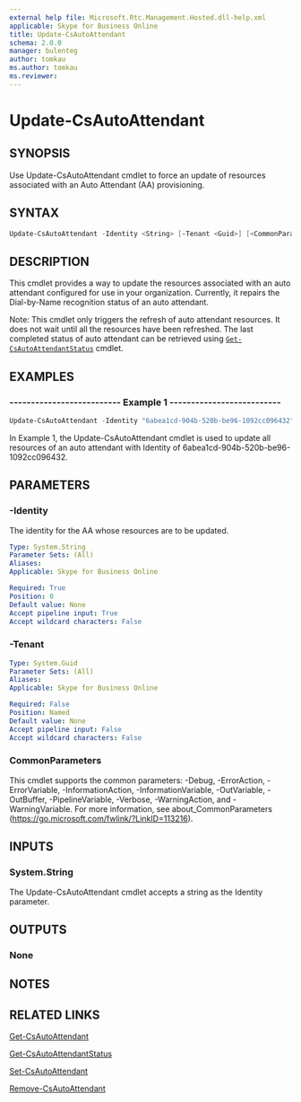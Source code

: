 ```yaml
---
external help file: Microsoft.Rtc.Management.Hosted.dll-help.xml
applicable: Skype for Business Online
title: Update-CsAutoAttendant
schema: 2.0.0
manager: bulenteg
author: tomkau
ms.author: tomkau
ms.reviewer:
---
```


# Update-CsAutoAttendant

## SYNOPSIS
Use Update-CsAutoAttendant cmdlet to force an update of resources associated with an Auto Attendant (AA) provisioning.

## SYNTAX

```powershell
Update-CsAutoAttendant -Identity <String> [-Tenant <Guid>] [<CommonParameters>]
```

## DESCRIPTION
This cmdlet provides a way to update the resources associated with an auto attendant configured for use in your organization. Currently, it repairs the Dial-by-Name recognition status of an auto attendant.

Note: This cmdlet only triggers the refresh of auto attendant resources. It does not wait until all the resources have been refreshed. The last completed status of auto attendant can be retrieved using [`Get-CsAutoAttendantStatus`](Get-CsAutoAttendantStatus.md) cmdlet.


## EXAMPLES

### -------------------------- Example 1 --------------------------
```powershell
Update-CsAutoAttendant -Identity "6abea1cd-904b-520b-be96-1092cc096432"
```

In Example 1, the Update-CsAutoAttendant cmdlet is used to update all resources of an auto attendant with Identity of 6abea1cd-904b-520b-be96-1092cc096432.

## PARAMETERS

### -Identity
The identity for the AA whose resources are to be updated.

```yaml
Type: System.String
Parameter Sets: (All)
Aliases:
Applicable: Skype for Business Online

Required: True
Position: 0
Default value: None
Accept pipeline input: True
Accept wildcard characters: False
```

### -Tenant

```yaml
Type: System.Guid
Parameter Sets: (All)
Aliases:
Applicable: Skype for Business Online

Required: False
Position: Named
Default value: None
Accept pipeline input: False
Accept wildcard characters: False
```

### CommonParameters
This cmdlet supports the common parameters: -Debug, -ErrorAction, -ErrorVariable, -InformationAction, -InformationVariable, -OutVariable, -OutBuffer, -PipelineVariable, -Verbose, -WarningAction, and -WarningVariable. For more information, see about_CommonParameters (https://go.microsoft.com/fwlink/?LinkID=113216).

## INPUTS

### System.String
The Update-CsAutoAttendant cmdlet accepts a string as the Identity parameter.


## OUTPUTS

### None


## NOTES

## RELATED LINKS

[Get-CsAutoAttendant](Get-CsAutoAttendant.md)

[Get-CsAutoAttendantStatus](Get-CsAutoAttendantStatus.md)

[Set-CsAutoAttendant](Set-CsAutoAttendant.md)

[Remove-CsAutoAttendant](Remove-CsAutoAttendant.md)
